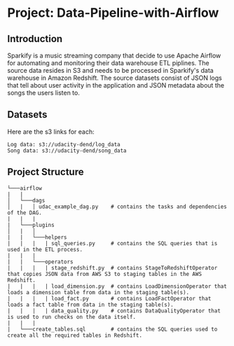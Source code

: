 # Project: Data-Pipeline-with-Airflow
## Introduction
Sparkify is a music streaming company that decide to use Apache Airflow for automating and monitoring their data warehouse ETL piplines. The source data resides in S3 and needs to be processed in Sparkify's data warehouse in Amazon Redshift. The source datasets consist of JSON logs that tell about user activity in the application and JSON metadata about the songs the users listen to.
## Datasets
Here are the s3 links for each:
```
Log data: s3://udacity-dend/log_data
Song data: s3://udacity-dend/song_data
```
## Project Structure
```
└───airflow                      
|   |               
│   └───dags                     
│   |   │ udac_example_dag.py    # contains the tasks and dependencies of the DAG. 
|   |   |
|   └───plugins
│   |   │  
|   |   └───helpers
|   |   |   | sql_queries.py     # contains the SQL queries that is used in the ETL process.
|   |   |
|   |   └───operators
|   |   |   | stage_redshift.py  # contains StageToRedshiftOperator that copies JSON data from AWS S3 to staging tables in the AWS Redshift. 
|   |   |   | load_dimension.py  # contains LoadDimensionOperator that loads a dimension table from data in the staging table(s).
|   |   |   | load_fact.py       # contains LoadFactOperator that loads a fact table from data in the staging table(s).
|   |   |   | data_quality.py    # contains DataQualityOperator that is used to run checks on the data itself.
|   |   |
|   └───create_tables.sql        # contains the SQL queries used to create all the required tables in Redshift.
```
